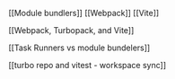 
[[Module bundlers]]
[[Webpack]]
[[Vite]]

[[Webpack, Turbopack, and Vite]]


[[Task Runners vs module bundelers]]

[[turbo repo and vitest - workspace sync]]


